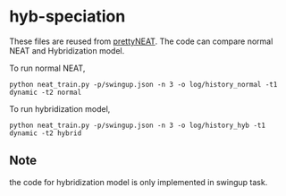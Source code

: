 # hyb-speciation

These files are reused from [prettyNEAT](https://github.com/google/brain-tokyo-workshop/tree/master/WANNRelease/prettyNEAT). The code can compare normal NEAT and Hybridization model. 

To run normal NEAT, 
```
python neat_train.py -p/swingup.json -n 3 -o log/history_normal -t1 dynamic -t2 normal
```

To run hybridization model, 
```
python neat_train.py -p/swingup.json -n 3 -o log/history_hyb -t1 dynamic -t2 hybrid
```

## Note 
the code for hybridization model is only implemented in swingup task.
